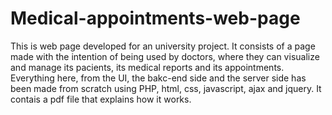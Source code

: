 # Medical-appointments-web-page

This is web page developed for an university project.
It consists of a page made with the intention of being used by doctors, where they can visualize and manage its pacients, its medical reports and its appointments.
Everything here, from the UI, the bakc-end side and the server side has been made from scratch using PHP, html, css, javascript, ajax and jquery.
It contais a pdf file that explains how it works.
